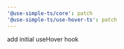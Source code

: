 ```yaml
---
'@use-simple-ts/core': patch
'@use-simple-ts/use-hover-ts': patch
---
```


add initial useHover hook
